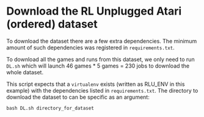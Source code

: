 # Download the RL Unplugged Atari (ordered) dataset

To download the dataset there are a few extra dependencies. The minimum amount of such dependencies was registered in `requirements.txt`.

To download all the games and runs from this dataset, we only need to run `DL.sh` which will launch 46 games * 5 games = 230 jobs to download the whole dataset. 

This script expects that a `virtualenv` exists (written as RLU_ENV in this example) with the dependencies listed in `requirements.txt`. The directory to download the dataset to can be specific as an argument:

```
bash DL.sh directory_for_dataset
```
